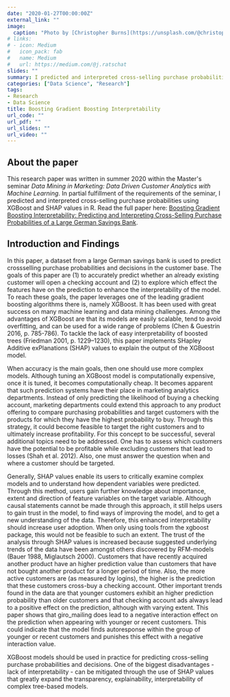 ```yaml
---
date: "2020-01-27T00:00:00Z"
external_link: ""
image:
  caption: "Photo by [Christopher Burns](https://unsplash.com/@christopher__burns) on [Unsplash](https://unsplash.com/photos/Kj2SaNHG-hg)"
# links:
# - icon: Medium
#   icon_pack: fab
#   name: Medium
#   url: https://medium.com/@j.ratschat
slides: ""
summary: I predicted and interpreted cross-selling purchase probabilities using XGBoost and SHAP values in R.
categories: ["Data Science", "Research"]
tags:
- Research
- Data Science
title: Boosting Gradient Boosting Interpretability
url_code: ""
url_pdf: ""
url_slides: ""
url_video: ""
---
```


## About the paper
This research paper was written in summer 2020 within the Master's seminar *Data Mining in Marketing: Data Driven Customer Analytics with Machine Learning*. In partial fulfillment of the requirements of the seminar, I predicted and interpreted cross-selling purchase probabilities using XGBoost and SHAP values in R. Read the full paper here: [Boosting Gradient Boosting Interpretability: Predicting and Interpreting Cross-Selling Purchase Probabilities of a Large German Savings Bank]().

## Introduction and Findings
In this paper, a dataset from a large German savings bank is used to predict crossselling purchase probabilities and decisions in the customer base. The goals of this paper are (1) to accurately predict whether an already existing customer will open a checking account and (2) to explore which effect the features have on the prediction to enhance the interpretability of the model. To reach these goals, the paper leverages one of the leading gradient boosting algorithms there is, namely XGBoost. It has been used with great success on many machine learning and data mining challenges. Among the advantages of XGBoost are that its models are easily scalable, tend to avoid overfitting, and can be used for a wide range of problems (Chen & Guestrin 2016, p. 785-786). To tackle the lack of easy interpretability of boosted trees (Friedman 2001, p. 1229–1230), this paper implements SHapley Additive exPlanations (SHAP) values to explain the output of the XGBoost model.

When accuracy is the main goals, then one should use more complex models. Although tuning an XGBoost model is computationally expensive, once it is tuned, it becomes computationally cheap. It becomes apparent that such prediction systems have their place in marketing analytics departments. Instead of only predicting the likelihood of buying a checking account, marketing departments could extend this approach to any product offering to compare purchasing probabilities and target customers with the products for which they have the highest probability to buy. Through this strategy, it could become feasible to target the right customers and to ultimately increase profitability. For this concept to be successful, several additional topics need to be addressed. One has to assess which customers have the potential to be profitable while excluding customers that lead to losses (Shah et al. 2012). Also, one must answer the question when and where a customer should be targeted.

Generally, SHAP values enable its users to critically examine complex models and to understand how dependent variables were predicted. Through this method, users gain further knowledge about importance, extent and direction of feature variables on the target variable. Although causal statements cannot be made through this approach, it still helps users to gain trust in the model, to find ways of improving the model, and to get a new understanding of the data. Therefore, this enhanced interpretability should increase user adoption. When only using tools from the xgboost package, this would not be feasible to such an extent. The trust of the analysis through SHAP values is increased because suggested underlying trends of the data have been amongst others discovered by RFM-models (Bauer 1988, Miglautsch 2000). Customers that have recently acquired another product have an higher prediction value than customers that have not bought another product for a longer period of time. Also, the more active customers are (as measured by logins), the higher is the prediction that these customers cross-buy a checking account. Other important trends found in the data are that younger customers exhibit an higher prediction probability than older customers and that checking account ads always lead to a positive effect on the prediction, although with varying extent. This paper shows that giro_mailing does lead to a negative interaction effect on the prediction when appearing with younger or recent customers. This could indicate that the model finds autoresponse within the group of younger or recent customers and punishes this effect with a negative interaction value.

XGBoost models should be used in practice for predicting cross-selling purchase probabilities and decisions. One of the biggest disadvantages - lack of interpretability - can be mitigated through the use of SHAP values that greatly expand the transparency, explainability, interpretability of complex tree-based models.